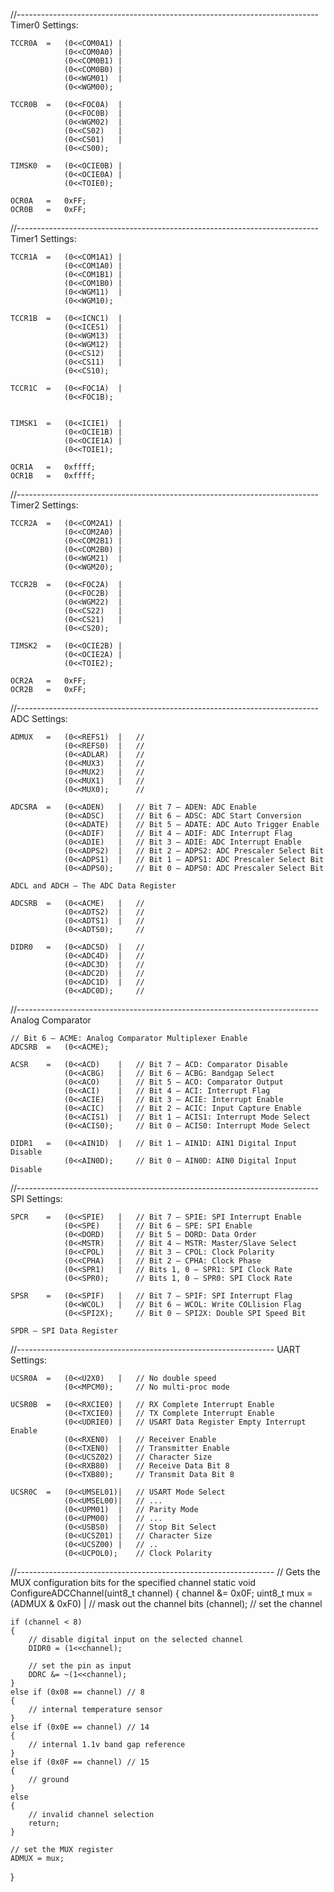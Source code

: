 //---------------------------------------------------------------------------
Timer0 Settings:

	TCCR0A	=	(0<<COM0A1)	|
				(0<<COM0A0)	|
				(0<<COM0B1)	|
				(0<<COM0B0)	|
				(0<<WGM01)	|
				(0<<WGM00);

	TCCR0B	=	(0<<FOC0A)	|
				(0<<FOC0B)	|
				(0<<WGM02)	|
				(0<<CS02)	|
				(0<<CS01)	|
				(0<<CS00);

	TIMSK0	=	(0<<OCIE0B)	|
				(0<<OCIE0A)	|
				(0<<TOIE0);

	OCR0A	=	0xFF;
	OCR0B	=	0xFF;

//---------------------------------------------------------------------------
Timer1 Settings:

	TCCR1A	=	(0<<COM1A1)	|
				(0<<COM1A0)	|
				(0<<COM1B1)	|
				(0<<COM1B0)	|
				(0<<WGM11)	|
				(0<<WGM10);

	TCCR1B	=	(0<<ICNC1)	|
				(0<<ICES1)	|
				(0<<WGM13)	|
				(0<<WGM12)	|
				(0<<CS12)	|
				(0<<CS11)	|
				(0<<CS10);

	TCCR1C	=	(0<<FOC1A)	|
				(0<<FOC1B);


	TIMSK1	=	(0<<ICIE1)	|
				(0<<OCIE1B)	|
				(0<<OCIE1A)	|
				(0<<TOIE1);

	OCR1A	=	0xffff;
	OCR1B	=	0xffff;


//---------------------------------------------------------------------------
Timer2 Settings:

	TCCR2A	=	(0<<COM2A1)	|
				(0<<COM2A0)	|
				(0<<COM2B1)	|
				(0<<COM2B0)	|
				(0<<WGM21)	|
				(0<<WGM20);

	TCCR2B	=	(0<<FOC2A)	|
				(0<<FOC2B)	|
				(0<<WGM22)	|
				(0<<CS22)	|
				(0<<CS21)	|
				(0<<CS20);

	TIMSK2	=	(0<<OCIE2B)	|
				(0<<OCIE2A)	|
				(0<<TOIE2);

	OCR2A	=	0xFF;
	OCR2B	=	0xFF;


//---------------------------------------------------------------------------
ADC Settings:

	ADMUX	=	(0<<REFS1)	|	// 
				(0<<REFS0)	|	// 
				(0<<ADLAR)	|	// 
				(0<<MUX3)	|	// 
				(0<<MUX2)	|	// 
				(0<<MUX1)	|	// 
				(0<<MUX0);		// 

	ADCSRA	=	(0<<ADEN)	|	// Bit 7 – ADEN: ADC Enable
				(0<<ADSC)	|	// Bit 6 – ADSC: ADC Start Conversion
				(0<<ADATE)	|	// Bit 5 – ADATE: ADC Auto Trigger Enable
				(0<<ADIF)	|	// Bit 4 – ADIF: ADC Interrupt Flag
				(0<<ADIE)	|	// Bit 3 – ADIE: ADC Interrupt Enable
				(0<<ADPS2)	|	// Bit 2 – ADPS2: ADC Prescaler Select Bit
				(0<<ADPS1)	|	// Bit 1 – ADPS1: ADC Prescaler Select Bit
				(0<<ADPS0);		// Bit 0 – ADPS0: ADC Prescaler Select Bit

	ADCL and ADCH – The ADC Data Register

	ADCSRB	=	(0<<ACME)	|	// 
				(0<<ADTS2)	|	// 
				(0<<ADTS1)	|	// 
				(0<<ADTS0);		// 

	DIDR0	=	(0<<ADC5D)	|	// 
				(0<<ADC4D)	|	// 
				(0<<ADC3D)	|	// 
				(0<<ADC2D)	|	// 
				(0<<ADC1D)	|	// 
				(0<<ADC0D);		// 


//---------------------------------------------------------------------------
Analog Comparator

	// Bit 6 – ACME: Analog Comparator Multiplexer Enable
	ADCSRB	=	(0<<ACME);

	ACSR	=	(0<<ACD)	|	// Bit 7 – ACD: Comparator Disable
				(0<<ACBG)	|	// Bit 6 – ACBG: Bandgap Select
				(0<<ACO)	|	// Bit 5 – ACO: Comparator Output
				(0<<ACI)	|	// Bit 4 – ACI: Interrupt Flag
				(0<<ACIE)	|	// Bit 3 – ACIE: Interrupt Enable
				(0<<ACIC)	|	// Bit 2 – ACIC: Input Capture Enable
				(0<<ACIS1)	|	// Bit 1 – ACIS1: Interrupt Mode Select
				(0<<ACIS0);		// Bit 0 – ACIS0: Interrupt Mode Select

	DIDR1	=	(0<<AIN1D)	|	// Bit 1 – AIN1D: AIN1 Digital Input Disable
				(0<<AIN0D);		// Bit 0 – AIN0D: AIN0 Digital Input Disable


//---------------------------------------------------------------------------
SPI Settings:

	SPCR	=	(0<<SPIE)	|	// Bit 7 – SPIE: SPI Interrupt Enable
				(0<<SPE)	|	// Bit 6 – SPE: SPI Enable
				(0<<DORD)	|	// Bit 5 – DORD: Data Order
				(0<<MSTR)	|	// Bit 4 – MSTR: Master/Slave Select
				(0<<CPOL)	|	// Bit 3 – CPOL: Clock Polarity
				(0<<CPHA)	|	// Bit 2 – CPHA: Clock Phase
				(0<<SPR1)	|	// Bits 1, 0 – SPR1: SPI Clock Rate
				(0<<SPR0);		// Bits 1, 0 – SPR0: SPI Clock Rate

	SPSR	=	(0<<SPIF)	|	// Bit 7 – SPIF: SPI Interrupt Flag
				(0<<WCOL)	|	// Bit 6 – WCOL: Write COLlision Flag
				(0<<SPI2X);		// Bit 0 – SPI2X: Double SPI Speed Bit

	SPDR – SPI Data Register


//----------------------------------------------------------------
UART Settings:

	UCSR0A	=	(0<<U2X0)	|	// No double speed
				(0<<MPCM0);		// No multi-proc mode

	UCSR0B	=	(0<<RXCIE0)	|	// RX Complete Interrupt Enable
				(0<<TXCIE0)	|	// TX Complete Interrupt Enable
				(0<<UDRIE0)	|	// USART Data Register Empty Interrupt Enable
				(0<<RXEN0)	|	// Receiver Enable
				(0<<TXEN0)	|	// Transmitter Enable
				(0<<UCSZ02)	|	// Character Size
				(0<<RXB80)	|	// Receive Data Bit 8
				(0<<TXB80);		// Transmit Data Bit 8

	UCSR0C	=	(0<<UMSEL01)|	// USART Mode Select
				(0<<UMSEL00)|	// ...
				(0<<UPM01)	|	// Parity Mode
				(0<<UPM00)	|	// ...
				(0<<USBS0)	|	// Stop Bit Select
				(0<<UCSZ01)	|	// Character Size
				(0<<UCSZ00)	|	// ..
				(0<<UCPOL0);	// Clock Polarity

//----------------------------------------------------------------
// Gets the MUX configuration bits for the specified channel
static void ConfigureADCChannel(uint8_t channel)
{
	channel		&=	0x0F;
	uint8_t mux =	(ADMUX & 0xF0) |	// mask out the channel bits
					(channel);			// set the channel

	if (channel < 8)
	{
		// disable digital input on the selected channel
		DIDR0 = (1<<channel);

		// set the pin as input
		DDRC &= ~(1<<channel);
	}
	else if (0x08 == channel) // 8
	{
		// internal temperature sensor
	}
	else if (0x0E == channel) // 14
	{
		// internal 1.1v band gap reference
	}
	else if (0x0F == channel) // 15
	{
		// ground
	}
	else
	{
		// invalid channel selection
		return;
	}

	// set the MUX register
	ADMUX = mux;
}

